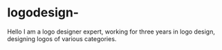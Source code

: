 # logodesign-
 Hello I am a logo designer expert, working for three years in logo design, designing logos of various categories.
